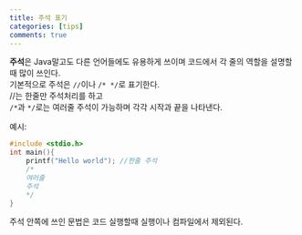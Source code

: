 ```yaml
---
title: 주석 표기
categories: [tips]
comments: true
---
```


**주석**은 Java말고도 다른 언어들에도 유용하게 쓰이며 코드에서 각 줄의 역할을 설명할때 많이 쓰인다.   
기본적으로 주석은 ```//```이나 ```/* */```로 표기한다.   
//는 한줄만 주석처리를 하고   
```/*```과 ```*/```로는 여러줄 주석이 가능하며 각각 시작과 끝을 나타낸다.   

예시:
```c
#include <stdio.h>
int main(){
    printf("Hello world"); //한줄 주석
    /*
    여러줄
    주석
    */
}
```
주석 안쪽에 쓰인 문법은 코드 실행할때 실행이나 컴파일에서 제외된다.

